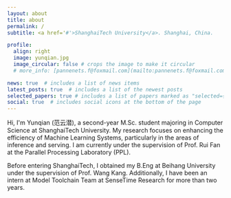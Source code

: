 ```yaml
---
layout: about
title: about
permalink: /
subtitle: <a href='#'>ShanghaiTech University</a>. Shanghai, China. 

profile:
  align: right
  image: yunqian.jpg
  image_circular: false # crops the image to make it circular
  # more_info: [pannenets.f@foxmail.com](mailto:pannenets.f@foxmail.com)

news: true  # includes a list of news items
latest_posts: true  # includes a list of the newest posts
selected_papers: true # includes a list of papers marked as "selected={true}"
social: true  # includes social icons at the bottom of the page
---
```


Hi, I'm Yunqian (范云潜), a second-year M.Sc. student majoring in Computer Science at ShanghaiTech University. My research focuses on enhancing the efficiency of Machine Learning Systems, particularly in the areas of inference and serving. I am currently under the supervision of Prof. Rui Fan at the Parallel Processing Laboratory (PPL). 

Before entering ShanghaiTech, I obtained my B.Eng at Beihang University under the supervision of Prof. Wang Kang. Additionally, I have been an intern at Model Toolchain Team at SenseTime Research for more than two years. 
